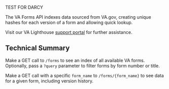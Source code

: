 TEST FOR DARCY

The VA Forms API indexes data sourced from VA.gov, creating unique hashes for each version of a form and allowing quick lookup.

Visit our VA Lighthouse [support portal](https://developer.va.gov/support) for further assistance.

## Technical Summary
Make a GET call to `/forms` to see an index of all available VA forms. Optionally, pass a `?query` parameter to filter forms by form number or title.

Make a GET call with a specific `form_name` to `/forms/{form_name}` to see data for a given form, including version history. 
